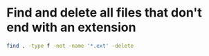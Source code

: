 # Find and delete all files that don't end with an extension #

```bash
find . -type f -not -name '*.ext' -delete
```

